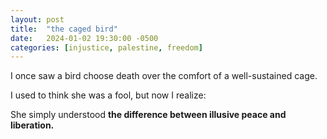 ```yaml
---
layout: post
title:  "the caged bird"
date:   2024-01-02 19:30:00 -0500
categories: [injustice, palestine, freedom]
---
```

I once saw a bird choose death over the comfort of a well-sustained cage.

I used to think she was a fool, but now I realize:

She simply understood **the difference between illusive peace and liberation.**
